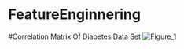 # FeatureEnginnering 
#Correlation Matrix Of Diabetes Data Set
![Figure_1](https://github.com/yakupatici/FeatureEnginnering/assets/113550359/58ce292d-b98a-4ece-9cc4-a6833ae46c20)
